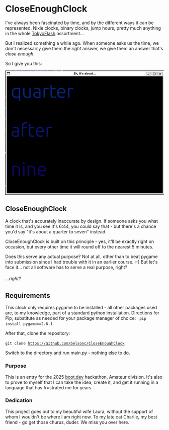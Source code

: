 # CloseEnoughClock

I've always been fascinated by time, and by the different ways it can be represented.  Nixie clocks, binary clocks, jump hours, pretty much anything in the whole [TokyoFlash](http://www.tokyoflash.com) assortment...

But I realized something a while ago.  When someone asks us the time, we don't necessarily give them the _right_ answer, we give them an answer that's _close enough_.

So I give you this:

![CloseEnoughClock screenshot](closeenoughclock.jpg)

## CloseEnoughClock

A clock that's accurately inaccurate by design.  If someone asks you what time it is, and you see it's 6:44, you could say that - but there's a chance you'd say "it's about a quarter to seven" instead.

CloseEnoughClock is built on this principle - yes, it'll be exactly right on occasion, but every other time it will round off to the nearest 5 minutes.

Does this serve any actual purpose?  Not at all, other than to beat pygame into submission since I had trouble with it in an earlier course. :-)  But let's face it... not all software has to serve a real purpose, right? 

###### ...right?

## Requirements

This clock only requires pygame to be installed - all other packages used are, to my knowledge, part of a standard python installation.
Directions for Pip, substitute as needed for your package manager of choice:
<code> pip install pygame==2.6.1 </code>

After that, clone the repository:

<code>git clone https://github.com/belsonc/CloseEnoughClock</code>

Switch to the directory and run main.py - nothing else to do.

### Purpose
This is an entry for the 2025 [boot.dev](http://boot.dev) hackathon, Amateur division.  It's also to prove to myself that I can take the idea, create it, and get it running in a language that has frustrated me for years.

### Dedication
This project goes out to my beautiful wife Laura, without the support of whom I wouldn't be where I am right now.
To my late cat Charlie, my best friend - go get those churus, duder.  We miss you over here.


